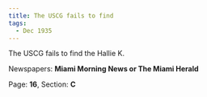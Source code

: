 ```yaml
---  
title: The USCG fails to find  
tags:  
  - Dec 1935  
---  
```

  
The USCG fails to find the Hallie K.  
  
Newspapers: **Miami Morning News or The Miami Herald**  
  
Page: **16**, Section: **C** 
